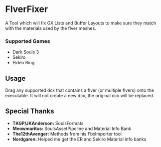 # FlverFixer
A Tool which will fix GX Lists and Buffer Layouts to make sure they match with the materials used by the flver meshes.
### Supported Games
- Dark Souls 3
- Sekiro
- Elden Ring
## Usage
Drag any supported dcx that contains a flver (or multiple flvers) onto the executable.
It will not create a new dcx, the original dcx will be replaced.
## Special Thanks
- **TKGP/JKAnderson:** SoulsFormats
- **Meowmaritus:** SoulsAssetPipeline and Material Info Bank
- **The12thAvenger:** Methods from his FbxImporter tool
- **Nordgaren:** Helped me get the ER and Sekiro Material info banks
